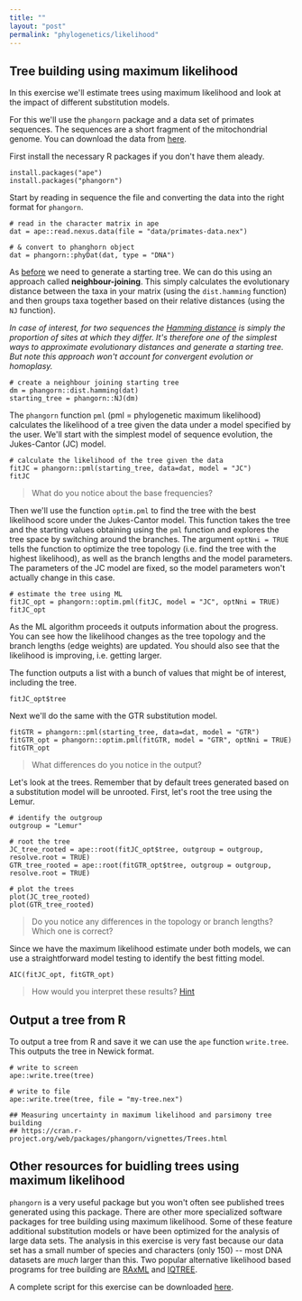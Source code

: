 ```yaml
---
title: ""
layout: "post" 
permalink: "phylogenetics/likelihood"
---
```


## Tree building using maximum likelihood

In this exercise we'll estimate trees using maximum likelihood and look at the impact of different substitution models.

For this we'll use the `phangorn` package and a data set of primates sequences.
The sequences are a short fragment of the mitochondrial genome. 
You can download the data from [here]({{site.baseurl}}/data/7_phylogenetics/primates-data.nex).

First install the necessary R packages if you don't have them aleady. 

```
install.packages("ape")
install.packages("phangorn")
```

Start by reading in sequence the file and converting the data into the right format for `phangorn`.

```
# read in the character matrix in ape 
dat = ape::read.nexus.data(file = "data/primates-data.nex")

# & convert to phanghorn object
dat = phangorn::phyDat(dat, type = "DNA")
```

As [before]({{site.baseurl}}/phylogenetics/likelihood) we need to generate a starting tree.
We can do this using an approach called **neighbour-joining**. This simply calculates the evolutionary distance between the taxa in your matrix (using the `dist.hamming` function) and then groups taxa together based on their relative distances (using the `NJ` function).

*In case of interest, for two sequences the [Hamming distance](https://en.wikipedia.org/wiki/Hamming_distance) is simply the proportion of sites at which they differ. It's therefore one of the simplest ways to approximate evolutionary distances and generate a starting tree. But note this approach won't account for convergent evolution or homoplasy.*

```
# create a neighbour joining starting tree
dm = phangorn::dist.hamming(dat)
starting_tree = phangorn::NJ(dm)
```

The `phangorn` function `pml` (pml = phylogenetic maximum likelihood) calculates the likelihood of a tree given the data under a model specified by the user. We'll start with the simplest model of sequence evolution, the Jukes-Cantor (JC) model.

```
# calculate the likelihood of the tree given the data
fitJC = phangorn::pml(starting_tree, data=dat, model = "JC")
fitJC
```

> What do you notice about the base frequencies?

Then we'll use the function `optim.pml` to find the tree with the best likelihood score under the Jukes-Cantor model. This function takes the tree and the starting values obtaining using the `pml` function and explores the tree space by switching around the branches. The argument `optNni = TRUE` tells the function to optimize the tree topology (i.e. find the tree with the highest likelihood), as well as the branch lengths and the model parameters. The parameters of the JC model are fixed, so the model parameters won't actually change in this case.

```
# estimate the tree using ML
fitJC_opt = phangorn::optim.pml(fitJC, model = "JC", optNni = TRUE)
fitJC_opt
```

As the ML algorithm proceeds it outputs information about the progress. You can see how the likelihood changes as the tree topology and the branch lengths (edge weights) are updated. You should also see that the likelihood is improving, i.e. getting larger.

The function outputs a list with a bunch of values that might be of interest, including the tree.

```
fitJC_opt$tree
```

Next we'll do the same with the GTR substitution model. 

```
fitGTR = phangorn::pml(starting_tree, data=dat, model = "GTR")
fitGTR_opt = phangorn::optim.pml(fitGTR, model = "GTR", optNni = TRUE)
fitGTR_opt
```

> What differences do you notice in the output?

Let's look at the trees. Remember that by default trees generated based on a substitution model will be unrooted. First, let's root the tree using the Lemur.

```
# identify the outgroup
outgroup = "Lemur"

# root the tree
JC_tree_rooted = ape::root(fitJC_opt$tree, outgroup = outgroup, resolve.root = TRUE)
GTR_tree_rooted = ape::root(fitGTR_opt$tree, outgroup = outgroup, resolve.root = TRUE)

# plot the trees
plot(JC_tree_rooted)
plot(GTR_tree_rooted)
```

> Do you notice any differences in the topology or branch lengths? Which one is correct?

Since we have the maximum likelihood estimate under both models, we can use a straightforward model testing to identify the best fitting model. 

```
AIC(fitJC_opt, fitGTR_opt)
```

> How would you interpret these results? [Hint](https://www.scribbr.com/statistics/akaike-information-criterion/)

## Output a tree from R

To output a tree from R and save it we can use the `ape` function `write.tree`. This outputs the tree in Newick format.

```
# write to screen
ape::write.tree(tree)
```

```
# write to file
ape::write.tree(tree, file = "my-tree.nex")
```

```
## Measuring uncertainty in maximum likelihood and parsimony tree building
## https://cran.r-project.org/web/packages/phangorn/vignettes/Trees.html
```

## Other resources for buidling trees using maximum likelihood

`phangorn` is a very useful package but you won't often see published trees generated using this package. There are other more specialized software packages for tree building using maximum likelihood. Some of these feature additional substitution models or have been optimized for the analysis of large data sets. The analysis in this exercise is very fast because our data set has a small number of species and characters (only 150) -- most DNA datasets are *much* larger than this. Two popular alternative likelihood based programs for tree building are  [RAxML](https://cme.h-its.org/exelixis/web/software/raxml/) and [IQTREE](http://www.iqtree.org/).

A complete script for this exercise can be downloaded [here]({{site.baseurl}}/data/7_phylogenetics/ML_example.R).